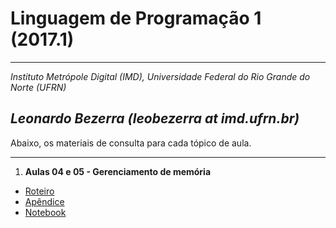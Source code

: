 # Linguagem de Programação 1 (2017.1)
---
*Instituto Metrópole Digital (IMD), Universidade Federal do Rio Grande do Norte (UFRN)*

*Leonardo Bezerra (leobezerra at imd.ufrn.br)*
---

Abaixo, os materiais de consulta para cada tópico de aula.

---

1. **Aulas 04 e 05 - Gerenciamento de memória**
  * [Roteiro](laboratorio/memoria/roteiro.pdf)
  * [Apêndice](laboratorio/memoria/apendice.pdf)
  * [Notebook](laboratorio/memoria/notebook.html)
